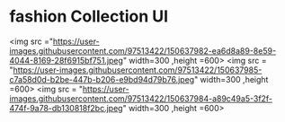 # fashion Collection UI


<img src ="https://user-images.githubusercontent.com/97513422/150637982-ea6d8a89-8e59-4044-8169-28f6915bf751.jpeg" width=300 ,height =600>
<img src = "https://user-images.githubusercontent.com/97513422/150637985-c7a58d0d-b2be-447b-b206-e9bd94d79b76.jpeg" width=300 ,height =600>
<img src = "https://user-images.githubusercontent.com/97513422/150637984-a89c49a5-3f2f-474f-9a78-db130818f2bc.jpeg" width=300 ,height =600>

